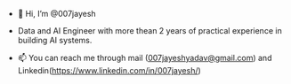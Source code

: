 - 👋 Hi, I’m @007jayesh
- Data and AI Engineer with more thean 2 years of practical experience in building AI systems.

- 📫 You can reach me through mail (007jayeshyadav@gmail.com) and Linkedin(https://www.linkedin.com/in/007jayesh/)

<!---
007jayesh/007jayesh is a ✨ special ✨ repository because its `README.md` (this file) appears on your GitHub profile.
You can click the Preview link to take a look at your changes.
--->
